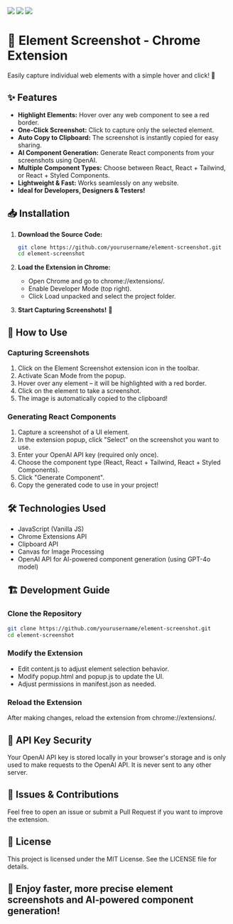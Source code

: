 <a href="https://www.buymeacoffee.com/centraldatribo"><img src="https://img.buymeacoffee.com/button-api/?text=give me energy&emoji=&slug=centraldatribo&button_colour=FFDD00&font_colour=000000&font_family=Lato&outline_colour=000000&coffee_colour=ffffff" /></a>
<a href="https://www.buymeacoffee.com/centraldatribo"><img src="https://img.buymeacoffee.com/button-api/?text=give me energy&emoji=&slug=centraldatribo&button_colour=FFDD00&font_colour=000000&font_family=Lato&outline_colour=000000&coffee_colour=ffffff" /></a>
<a href="https://www.buymeacoffee.com/centraldatribo"><img src="https://img.buymeacoffee.com/button-api/?text=give me energy&emoji=&slug=centraldatribo&button_colour=FFDD00&font_colour=000000&font_family=Lato&outline_colour=000000&coffee_colour=ffffff" /></a>

# 📸 Element Screenshot - Chrome Extension

Easily capture individual web elements with a simple hover and click! 🚀  

## ✨ Features
- **Highlight Elements:** Hover over any web component to see a red border.
- **One-Click Screenshot:** Click to capture only the selected element.
- **Auto Copy to Clipboard:** The screenshot is instantly copied for easy sharing.
- **AI Component Generation:** Generate React components from your screenshots using OpenAI.
- **Multiple Component Types:** Choose between React, React + Tailwind, or React + Styled Components.
- **Lightweight & Fast:** Works seamlessly on any website.
- **Ideal for Developers, Designers & Testers!**  

## 📥 Installation

1. **Download the Source Code:**  
   ```sh
   git clone https://github.com/yourusername/element-screenshot.git
   cd element-screenshot
   ```

2. **Load the Extension in Chrome:**
   - Open Chrome and go to chrome://extensions/.
   - Enable Developer Mode (top right).
   - Click Load unpacked and select the project folder.

3. **Start Capturing Screenshots!** 🎉

## 🚀 How to Use

### Capturing Screenshots
1. Click on the Element Screenshot extension icon in the toolbar.
2. Activate Scan Mode from the popup.
3. Hover over any element – it will be highlighted with a red border.
4. Click on the element to take a screenshot.
5. The image is automatically copied to the clipboard!

### Generating React Components
1. Capture a screenshot of a UI element.
2. In the extension popup, click "Select" on the screenshot you want to use.
3. Enter your OpenAI API key (required only once).
4. Choose the component type (React, React + Tailwind, React + Styled Components).
5. Click "Generate Component".
6. Copy the generated code to use in your project!

## 🛠️ Technologies Used
- JavaScript (Vanilla JS)
- Chrome Extensions API
- Clipboard API
- Canvas for Image Processing
- OpenAI API for AI-powered component generation (using GPT-4o model)

## 🏗️ Development Guide

### Clone the Repository

```sh
git clone https://github.com/yourusername/element-screenshot.git
cd element-screenshot
```

### Modify the Extension
- Edit content.js to adjust element selection behavior.
- Modify popup.html and popup.js to update the UI.
- Adjust permissions in manifest.json as needed.

### Reload the Extension

After making changes, reload the extension from chrome://extensions/.

## 🔑 API Key Security

Your OpenAI API key is stored locally in your browser's storage and is only used to make requests to the OpenAI API. It is never sent to any other server.

## 🐛 Issues & Contributions

Feel free to open an issue or submit a Pull Request if you want to improve the extension.

## 📜 License

This project is licensed under the MIT License. See the LICENSE file for details.

## 🚀 Enjoy faster, more precise element screenshots and AI-powered component generation!
